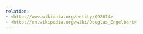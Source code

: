 ```yaml
---
relation:
- <http://www.wikidata.org/entity/Q92614>
- <http://en.wikipedia.org/wiki/Douglas_Engelbart>
---
```


